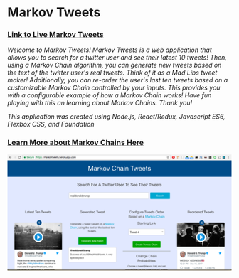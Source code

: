 # Markov Tweets

### [Link to Live Markov Tweets](https://markovtweets.herokuapp.com)

*Welcome to Markov Tweets! Markov Tweets is a web application that allows you to search for a twitter user and see their latest 10 tweets! Then, using a Markov Chain algorithm, you can generate new tweets based on the text of the twitter user's real tweets. Think of it as a Mad Libs tweet maker! Additionally, you can re-order the user's last ten tweets based on a customizable Markov Chain controlled by your inputs. This provides you with a configurable example of how a Markov Chain works! Have fun playing with this an learning about Markov Chains. Thank you!*

*This application was created using Node.js, React/Redux, Javascript ES6, Flexbox CSS, and Foundation*

### [Learn More about Markov Chains Here](https://en.wikipedia.org/wiki/Markov_chain)

![Markov Tweets](/src/images/markovTweet.png)